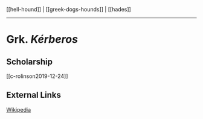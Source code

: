 [[hell-hound]] |
[[greek-dogs-hounds]] | [[hades]]

---

# Grk. _Kérberos_

## Scholarship
[[c-rolinson2019-12-24]]

## External Links
[Wikipedia](https://en.wikipedia.org/wiki/Cerberus)